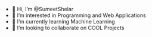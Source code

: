 - 👋 Hi, I’m @SumeetShelar
- 👀 I’m interested in Programming and Web Applications
- 🌱 I’m currently learning Machine Learning
- 💞️ I’m looking to collaborate on COOL Projects

<!---
SumeetShelar/SumeetShelar is a ✨ special ✨ repository because its `README.md` (this file) appears on your GitHub profile.
You can click the Preview link to take a look at your changes.
--->
